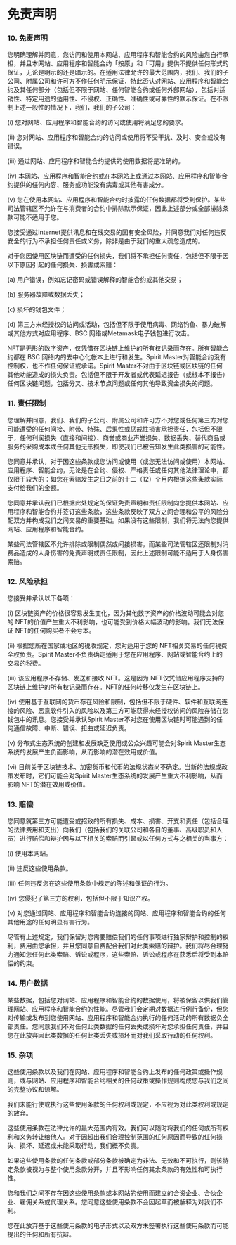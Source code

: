 # 免责声明

### 10. 免责声明

您明确理解并同意，您访问和使用本网站、应用程序和智能合约的风险由您自行承担，并且本网站、应用程序和智能合约「按原」和「可用」提供不提供任何形式的保证，无论是明示的还是暗示的。在适用法律允许的最大范围内，我们、我们的子公司、附属公司和许可方不作任何明示保证，特此否认对网站、应用程序和智能合约及其任何部分（包括但不限于网站、任何智能合约或任何外部网站），包括对适销性、特定用途的适用性、不侵权、正确性、准确性或可靠性的默示保证。在不限制上述一般性的情况下，我们，我们的子公司：

(i) 您对网站、应用程序和智能合约的访问或使用将满足您的要求。

(ii) 您对网站、应用程序和智能合约的访问或使用将不受干扰、及时、安全或没有错误。

(iii) 通过网站、应用程序和智能合约提供的使用数据将是准确的。

(iv) 本网站、应用程序和智能合约或在本网站上或通过本网站、应用程序和智能合约提供的任何内容、服务或功能没有病毒或其他有害成分。

(v) 您在使用本网站、应用程序和智能合约时披露的任何数据都将受到保护。某些司法管辖区不允许在与消费者的合约中排除默示保证，因此上述部分或全部排除条款可能不适用于您。

您接受通过Internet提供讯息和在线交易的固有安全风险，并同意我们对任何违反安全的行为不承担任何责任或义务，除非是由于我们的重大疏忽造成的。

对于您因使用区块链而遭受的任何损失，我们将不承担任何责任，包括但不限于因以下原因引起的任何损失、损害或索赔：

(a) 用户错误，例如忘记密码或错误解释的智能合约或其他交易；

(b) 服务器故障或数据丢失；

(c) 损坏的钱包文件；

(d) 第三方未经授权的访问或活动，包括但不限于使用病毒、网络钓鱼、暴力破解或其他方式对应用程序、BSC 网络或Metamask电子钱包进行攻击。

NFT是无形的数字资产，仅凭借在区块链上维护的所有权记录而存在。所有智能合约都在 BSC 网络内的去中心化帐本上进行和发生。Spirit Master对智能合约没有控制权，也不作任何保证或承诺。Spirit Master不对由于区块链或区块链的任何其他功能造成的损失负责。包括但不限于开发者或代表延迟报告（或根本不报告）任何区块链问题，包括分叉、技术节点问题或任何其他导致资金损失的问题。

### 11. 责任限制

您理解并同意，我们、我们的子公司、附属公司和许可方不对您或任何第三方对您可能遭受的任何间接、附带、特殊、后果性或惩戒性损害承担责任，包括但不限于，任何利润损失（直接和间接）、商誉或商业声誉损失、数据丢失、替代商品或服务的采购成本或任何其他无形损失，即使我们已被告知发生此类损害的可能性。

您同意并承认，对于因这些条款或您访问或使用（或您无法访问或使用）本网站、应用程序、智能合约，无论是在合约、侵权、严格责任或任何其他法律理论中，都仅限于较大的：如您在索赔发生之日之前的十二（12）个月内根据这些条款实际支付给我们的金额。

您同意并承认我们已根据此处规定的保证免责声明和责任限制向您提供本网站、应用程序和智能合约并签订这些条款，这些条款反映了双方之间合理和公平的风险分配双方并构成我们之间交易的重要基础。如果没有这些限制，我们将无法向您提供网站、应用程序和智能合约。

某些司法管辖区不允许排除或限制偶然或间接损害，而某些司法管辖区还限制对消费品造成的人身伤害的免责声明或责任限制，因此上述限制可能不适用于人身伤害索赔。

### 12. 风险承担

您接受并承认以下各项：

(i) 区块链资产的价格很容易发生变化，因为其他数字资产的价格波动可能会对您的 NFT的价值产生重大不利影响，也可能受到价格大幅波动的影响。我们无法保证 NFT的任何购买者不会亏本。

(ii) 根据您所在国家或地区的税收规定，您对适用于您的 NFT相关交易的任何税费全权负责。Spirit Master不负责确定适用于您在应用程序、网站或智能合约上的交易的税费。

(iii) 该应用程序不存储、发送和接收 NFT。这是因为 NFT仅凭借应用程序支持的区块链上维护的所有权记录而存在。NFT的任何转移仅发生在区块链上。

(iv) 使用基于互联网的货币存在风险和限制，包括但不限于硬件、软件和互联网连接的风险、恶意软件引入的风险以及第三方可能获得未经授权访问的风险存储在您钱包中的讯息。您接受并承认Spirit Master不对您在使用区块链时可能遇到的任何通信故障、中断、错误、扭曲或延迟负责。

(v) 分布式生态系统的创建和发展缺乏使用或公众兴趣可能会对Spirit Master生态系统的发展产生负面影响，从而影响的潜在效用或价值。

(vi) 目前关于区块链技术、加密货币和代币的法规状态尚不确定。当新的法规或政策发布时，它们可能会对Spirit Master生态系统的发展产生重大不利影响，从而影响 NFT的潜在效用或价值。

### 13. 赔偿

您同意就第三方可能遭受或招致的所有损失、成本、损害、开支和责任（包括合理的法律费用和支出）向我们（包括我们的关联公司和各自的董事、高级职员和人员）进行赔偿和辩护因与以下相关的索赔而引起或以任何方式与之相关的当事方：

(i) 使用本网站。

(ii) 违反这些使用条款。

(iii) 任何违反您在这些使用条款中规定的陈述和保证的行为。

(iv) 您侵犯了第三方的权利，包括但不限于知识产权。

(v) 对您通过网站、应用程序和智能合约连接的网站、应用程序和智能合约的任何其他用途的任何明显有害行为。

尽管有上述规定，我们保留对您需要赔偿我们的任何事项进行独家辩护和控制的权利，费用由您承担，并且您同意自费配合我们对此类索赔的辩护。我们将尽合理努力通知您任何此类索赔、诉讼或程序，这些索赔、诉讼或程序在获悉后将受到本赔偿的约束。

### 14. 用户数据

某些数据，包括您对网站、应用程序和智能合约的数据使用，将被保留以供我们管理网站、应用程序和智能合约的性能。尽管我们会定期对数据进行例行备份，但您对传输或发布到您使用网站、应用程序和智能合约执行的任何活动的所有数据负全部责任。您同意我们不对任何此类数据的任何丢失或损坏对您承担任何责任，并且您在此放弃因此类数据的任何此类丢失或损坏而对我们采取行动的任何权利。

### 15. 杂项

这些使用条款以及我们在网站、应用程序和智能合约上发布的任何政策或操作规则，或与网站、应用程序和智能合约相关的任何政策或操作规则构成您与我们之间的完整协议和谅解。

我们未能行使或执行这些使用条款的任何权利或规定，不应视为对此类权利或规定的放弃。

这些使用条款在法律允许的最大范围内有效。我们可以随时将我们的任何或所有权利和义务转让给他人。对于因超出我们合理控制范围的任何原因而导致的任何损失、损坏、延迟或未能采取行动，我们概不负责。

如果这些使用条款的任何条款或部分条款被确定为非法、无效和不可执行，则该特定条款被视为与整个使用条款分开，并且不影响任何其余条款的有效性和可执行性。

您和我们之间不存在因这些使用条款或本网站的使用而建立的合资企业、合伙企业、雇佣关系或代理关系。您同意这些使用条款不会因起草而被解释为对我们不利。

您在此放弃基于这些使用条款的电子形式以及双方未签署执行这些使用条款而可能提出的任何和所有抗辩。
